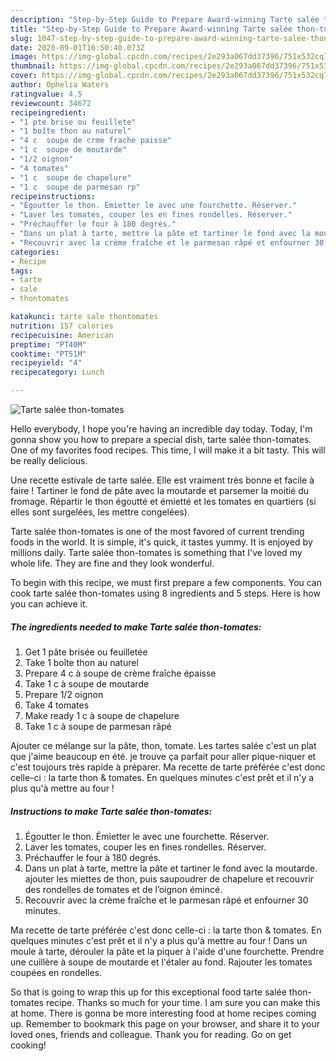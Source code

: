```yaml
---
description: "Step-by-Step Guide to Prepare Award-winning Tarte salée thon-tomates"
title: "Step-by-Step Guide to Prepare Award-winning Tarte salée thon-tomates"
slug: 1047-step-by-step-guide-to-prepare-award-winning-tarte-salee-thon-tomates
date: 2020-09-01T16:50:40.073Z
image: https://img-global.cpcdn.com/recipes/2e293a067dd37396/751x532cq70/tarte-salee-thon-tomates-photo-principale-de-la-recette.jpg
thumbnail: https://img-global.cpcdn.com/recipes/2e293a067dd37396/751x532cq70/tarte-salee-thon-tomates-photo-principale-de-la-recette.jpg
cover: https://img-global.cpcdn.com/recipes/2e293a067dd37396/751x532cq70/tarte-salee-thon-tomates-photo-principale-de-la-recette.jpg
author: Ophelia Waters
ratingvalue: 4.5
reviewcount: 34672
recipeingredient:
- "1 pte brise ou feuillete"
- "1 boîte thon au naturel"
- "4 c  soupe de crme frache paisse"
- "1 c  soupe de moutarde"
- "1/2 oignon"
- "4 tomates"
- "1 c  soupe de chapelure"
- "1 c  soupe de parmesan rp"
recipeinstructions:
- "Égoutter le thon. Émietter le avec une fourchette. Réserver."
- "Laver les tomates, couper les en fines rondelles. Réserver."
- "Préchauffer le four à 180 degrés."
- "Dans un plat à tarte, mettre la pâte et tartiner le fond avec la moutarde. ajouter les miettes de thon, puis saupoudrer de chapelure et recouvrir des rondelles de tomates et de l’oignon émincé."
- "Recouvrir avec la crème fraîche et le parmesan râpé et enfourner 30 minutes."
categories:
- Recipe
tags:
- tarte
- sale
- thontomates

katakunci: tarte sale thontomates 
nutrition: 157 calories
recipecuisine: American
preptime: "PT40M"
cooktime: "PT51M"
recipeyield: "4"
recipecategory: Lunch

---
```



![Tarte salée thon-tomates](https://img-global.cpcdn.com/recipes/2e293a067dd37396/751x532cq70/tarte-salee-thon-tomates-photo-principale-de-la-recette.jpg)

Hello everybody, I hope you're having an incredible day today. Today, I'm gonna show you how to prepare a special dish, tarte salée thon-tomates. One of my favorites food recipes. This time, I will make it a bit tasty. This will be really delicious.

Une recette estivale de tarte salée. Elle est vraiment très bonne et facile à faire ! Tartiner le fond de pâte avec la moutarde et parsemer la moitié du fromage. Répartir le thon égoutté et émietté et les tomates en quartiers (si elles sont surgelées, les mettre congelées).

Tarte salée thon-tomates is one of the most favored of current trending foods in the world. It is simple, it's quick, it tastes yummy. It is enjoyed by millions daily. Tarte salée thon-tomates is something that I've loved my whole life. They are fine and they look wonderful.


To begin with this recipe, we must first prepare a few components. You can cook tarte salée thon-tomates using 8 ingredients and 5 steps. Here is how you can achieve it.

<!--inarticleads1-->

##### The ingredients needed to make Tarte salée thon-tomates:

1. Get 1 pâte brisée ou feuilletée
1. Take 1 boîte thon au naturel
1. Prepare 4 c à soupe de crème fraîche épaisse
1. Take 1 c à soupe de moutarde
1. Prepare 1/2 oignon
1. Take 4 tomates
1. Make ready 1 c à soupe de chapelure
1. Take 1 c à soupe de parmesan râpé


Ajouter ce mélange sur la pâte, thon, tomate. Les tartes salée c&#39;est un plat que j&#39;aime beaucoup en été. je trouve ça parfait pour aller pique-niquer et c&#39;est toujours très rapide à préparer. Ma recette de tarte préférée c&#39;est donc celle-ci : la tarte thon &amp; tomates. En quelques minutes c&#39;est prêt et il n&#39;y a plus qu&#39;à mettre au four ! 

<!--inarticleads2-->

##### Instructions to make Tarte salée thon-tomates:

1. Égoutter le thon. Émietter le avec une fourchette. Réserver.
1. Laver les tomates, couper les en fines rondelles. Réserver.
1. Préchauffer le four à 180 degrés.
1. Dans un plat à tarte, mettre la pâte et tartiner le fond avec la moutarde. ajouter les miettes de thon, puis saupoudrer de chapelure et recouvrir des rondelles de tomates et de l’oignon émincé.
1. Recouvrir avec la crème fraîche et le parmesan râpé et enfourner 30 minutes.


Ma recette de tarte préférée c&#39;est donc celle-ci : la tarte thon &amp; tomates. En quelques minutes c&#39;est prêt et il n&#39;y a plus qu&#39;à mettre au four ! Dans un moule à tarte, dérouler la pâte et la piquer à l&#39;aide d&#39;une fourchette. Prendre une cuillère à soupe de moutarde et l&#39;étaler au fond. Rajouter les tomates coupées en rondelles. 

So that is going to wrap this up for this exceptional food tarte salée thon-tomates recipe. Thanks so much for your time. I am sure you can make this at home. There is gonna be more interesting food at home recipes coming up. Remember to bookmark this page on your browser, and share it to your loved ones, friends and colleague. Thank you for reading. Go on get cooking!
